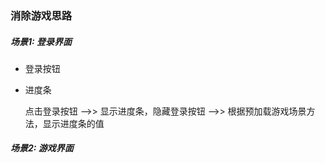 ### 消除游戏思路

##### 场景1: 登录界面

* 登录按钮

* 进度条

  点击登录按钮  -->> 显示进度条，隐藏登录按钮 -->> 根据预加载游戏场景方法，显示进度条的值

##### 场景2: 游戏界面

